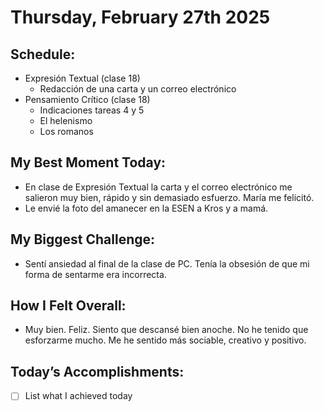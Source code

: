 # Thursday, February 27th 2025

## Schedule:
- Expresión Textual (clase 18)
	- Redacción de una carta y un correo electrónico
- Pensamiento Crítico (clase 18)
	- Indicaciones tareas 4 y 5
	- El helenismo
	- Los romanos
## My Best Moment Today:
- En clase de Expresión Textual la carta y el correo electrónico me salieron muy bien, rápido y sin demasiado esfuerzo. María me felicitó.
- Le envié la foto del amanecer en la ESEN a Kros y a mamá.

## My Biggest Challenge:
- Sentí ansiedad al final de la clase de PC. Tenía la obsesión de que mi forma de sentarme era incorrecta.

## How I Felt Overall:
- Muy bien. Feliz. Siento que descansé bien anoche. No he tenido que esforzarme mucho. Me he sentido más sociable, creativo y positivo. 

## Today’s Accomplishments:
- [ ] List what I achieved today

